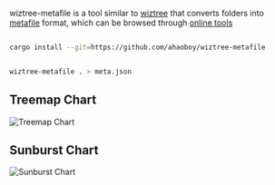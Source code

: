 wiztree-metafile is a tool similar to [wiztree](https://diskanalyzer.com/) that converts folders into [metafile](https://esbuild.github.io/api/#metafile) format, which can be browsed through [online tools](https://esbuild.github.io/analyze/)

```bash

cargo install --git=https://github.com/ahaoboy/wiztree-metafile


wiztree-metafile . > meta.json

```


## Treemap Chart

![Treemap Chart](https://github.com/user-attachments/assets/fe8b3a11-069b-4587-a51d-cd3acd9c4dae)

## Sunburst Chart

![Sunburst Chart](https://github.com/user-attachments/assets/342c0917-6c51-49b4-aaf5-6937dee69398)
